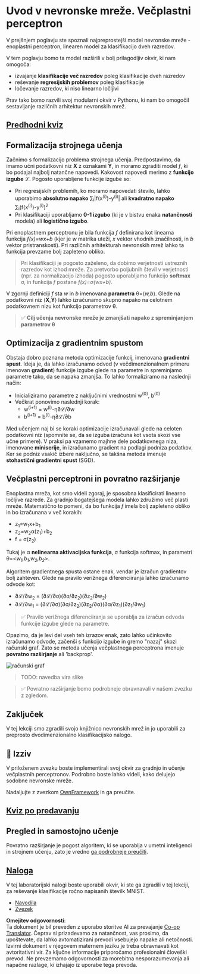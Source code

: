 <!--
CO_OP_TRANSLATOR_METADATA:
{
  "original_hash": "186bf7eeab776b36f557357ea56d4751",
  "translation_date": "2025-08-25T23:47:26+00:00",
  "source_file": "lessons/3-NeuralNetworks/04-OwnFramework/README.md",
  "language_code": "sl"
}
-->
# Uvod v nevronske mreže. Večplastni perceptron

V prejšnjem poglavju ste spoznali najpreprostejši model nevronske mreže - enoplastni perceptron, linearen model za klasifikacijo dveh razredov.

V tem poglavju bomo ta model razširili v bolj prilagodljiv okvir, ki nam omogoča:

* izvajanje **klasifikacije več razredov** poleg klasifikacije dveh razredov
* reševanje **regresijskih problemov** poleg klasifikacije
* ločevanje razredov, ki niso linearno ločljivi

Prav tako bomo razvili svoj modularni okvir v Pythonu, ki nam bo omogočil sestavljanje različnih arhitektur nevronskih mrež.

## [Predhodni kviz](https://red-field-0a6ddfd03.1.azurestaticapps.net/quiz/104)

## Formalizacija strojnega učenja

Začnimo s formalizacijo problema strojnega učenja. Predpostavimo, da imamo učni podatkovni niz **X** z oznakami **Y**, in moramo zgraditi model *f*, ki bo podajal najbolj natančne napovedi. Kakovost napovedi merimo z **funkcijo izgube** ℒ. Pogosto uporabljene funkcije izgube so:

* Pri regresijskih problemih, ko moramo napovedati število, lahko uporabimo **absolutno napako** ∑<sub>i</sub>|f(x<sup>(i)</sup>)-y<sup>(i)</sup>| ali **kvadratno napako** ∑<sub>i</sub>(f(x<sup>(i)</sup>)-y<sup>(i)</sup>)<sup>2</sup>
* Pri klasifikaciji uporabljamo **0-1 izgubo** (ki je v bistvu enaka **natančnosti** modela) ali **logistično izgubo**.

Pri enoplastnem perceptronu je bila funkcija *f* definirana kot linearna funkcija *f(x)=wx+b* (kjer je *w* matrika uteži, *x* vektor vhodnih značilnosti, in *b* vektor pristranskosti). Pri različnih arhitekturah nevronskih mrež lahko ta funkcija prevzame bolj zapleteno obliko.

> Pri klasifikaciji je pogosto zaželeno, da dobimo verjetnosti ustreznih razredov kot izhod mreže. Za pretvorbo poljubnih števil v verjetnosti (npr. za normalizacijo izhoda) pogosto uporabljamo funkcijo **softmax** σ, in funkcija *f* postane *f(x)=σ(wx+b)*.

V zgornji definiciji *f* sta *w* in *b* imenovana **parametra** θ=⟨*w,b*⟩. Glede na podatkovni niz ⟨**X**,**Y**⟩ lahko izračunamo skupno napako na celotnem podatkovnem nizu kot funkcijo parametrov θ.

> ✅ **Cilj učenja nevronske mreže je zmanjšati napako z spreminjanjem parametrov θ**

## Optimizacija z gradientnim spustom

Obstaja dobro poznana metoda optimizacije funkcij, imenovana **gradientni spust**. Ideja je, da lahko izračunamo odvod (v večdimenzionalnem primeru imenovan **gradient**) funkcije izgube glede na parametre in spreminjamo parametre tako, da se napaka zmanjša. To lahko formaliziramo na naslednji način:

* Inicializiramo parametre z naključnimi vrednostmi w<sup>(0)</sup>, b<sup>(0)</sup>
* Večkrat ponovimo naslednji korak:
    - w<sup>(i+1)</sup> = w<sup>(i)</sup>-η∂ℒ/∂w
    - b<sup>(i+1)</sup> = b<sup>(i)</sup>-η∂ℒ/∂b

Med učenjem naj bi se koraki optimizacije izračunavali glede na celoten podatkovni niz (spomnite se, da se izguba izračuna kot vsota skozi vse učne primere). V praksi pa vzamemo majhne dele podatkovnega niza, imenovane **miniserije**, in izračunamo gradient na podlagi podniza podatkov. Ker se podniz vsakič izbere naključno, se takšna metoda imenuje **stohastični gradientni spust** (SGD).

## Večplastni perceptroni in povratno razširjanje

Enoplastna mreža, kot smo videli zgoraj, je sposobna klasificirati linearno ločljive razrede. Za gradnjo bogatejšega modela lahko združimo več plasti mreže. Matematično to pomeni, da bo funkcija *f* imela bolj zapleteno obliko in bo izračunana v več korakih:
* z<sub>1</sub>=w<sub>1</sub>x+b<sub>1</sub>
* z<sub>2</sub>=w<sub>2</sub>α(z<sub>1</sub>)+b<sub>2</sub>
* f = σ(z<sub>2</sub>)

Tukaj je α **nelinearna aktivacijska funkcija**, σ funkcija softmax, in parametri θ=<*w<sub>1</sub>,b<sub>1</sub>,w<sub>2</sub>,b<sub>2</sub>*>.

Algoritem gradientnega spusta ostane enak, vendar je izračun gradientov bolj zahteven. Glede na pravilo verižnega diferenciiranja lahko izračunamo odvode kot:

* ∂ℒ/∂w<sub>2</sub> = (∂ℒ/∂σ)(∂σ/∂z<sub>2</sub>)(∂z<sub>2</sub>/∂w<sub>2</sub>)
* ∂ℒ/∂w<sub>1</sub> = (∂ℒ/∂σ)(∂σ/∂z<sub>2</sub>)(∂z<sub>2</sub>/∂α)(∂α/∂z<sub>1</sub>)(∂z<sub>1</sub>/∂w<sub>1</sub>)

> ✅ Pravilo verižnega diferenciiranja se uporablja za izračun odvoda funkcije izgube glede na parametre.

Opazimo, da je levi del vseh teh izrazov enak, zato lahko učinkovito izračunamo odvode, začenši s funkcijo izgube in gremo "nazaj" skozi računski graf. Zato se metoda učenja večplastnega perceptrona imenuje **povratno razširjanje** ali 'backprop'.

<img alt="računski graf" src="images/ComputeGraphGrad.png"/>

> TODO: navedba vira slike

> ✅ Povratno razširjanje bomo podrobneje obravnavali v našem zvezku z zgledom.

## Zaključek

V tej lekciji smo zgradili svojo knjižnico nevronskih mrež in jo uporabili za preprosto dvodimenzionalno klasifikacijsko nalogo.

## 🚀 Izziv

V priloženem zvezku boste implementirali svoj okvir za gradnjo in učenje večplastnih perceptronov. Podrobno boste lahko videli, kako delujejo sodobne nevronske mreže.

Nadaljujte z zvezkom [OwnFramework](../../../../../lessons/3-NeuralNetworks/04-OwnFramework/OwnFramework.ipynb) in ga preučite.

## [Kviz po predavanju](https://red-field-0a6ddfd03.1.azurestaticapps.net/quiz/204)

## Pregled in samostojno učenje

Povratno razširjanje je pogost algoritem, ki se uporablja v umetni inteligenci in strojnem učenju, zato je vredno [ga podrobneje preučiti](https://wikipedia.org/wiki/Backpropagation).

## [Naloga](lab/README.md)

V tej laboratorijski nalogi boste uporabili okvir, ki ste ga zgradili v tej lekciji, za reševanje klasifikacije ročno napisanih številk MNIST.

* [Navodila](lab/README.md)
* [Zvezek](../../../../../lessons/3-NeuralNetworks/04-OwnFramework/lab/MyFW_MNIST.ipynb)

**Omejitev odgovornosti**:  
Ta dokument je bil preveden z uporabo storitve AI za prevajanje [Co-op Translator](https://github.com/Azure/co-op-translator). Čeprav si prizadevamo za natančnost, vas prosimo, da upoštevate, da lahko avtomatizirani prevodi vsebujejo napake ali netočnosti. Izvirni dokument v njegovem maternem jeziku je treba obravnavati kot avtoritativni vir. Za ključne informacije priporočamo profesionalni človeški prevod. Ne prevzemamo odgovornosti za morebitna nesporazumevanja ali napačne razlage, ki izhajajo iz uporabe tega prevoda.